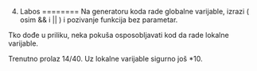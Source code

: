 4. Labos
========
Na generatoru koda rade globalne varijable, izrazi ( osim && i || ) i pozivanje funkcija bez parametar.

Tko dođe u priliku, neka pokuša osposobljavati kod da rade lokalne varijable.

Trenutno prolaz 14/40. Uz lokalne varijable sigurno još *10.
